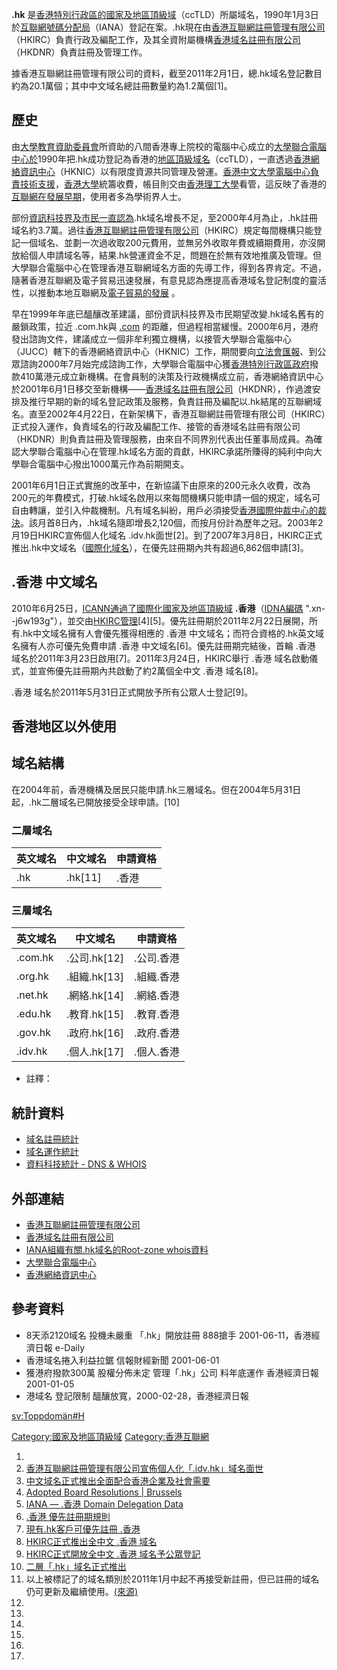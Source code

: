 **.hk** 是[香港特別行政區的](https://zh.wikipedia.org/wiki/香港特別行政區 "wikilink")[國家及地區頂級域](https://zh.wikipedia.org/wiki/國家及地區頂級域 "wikilink")（ccTLD）所屬域名，1990年1月3日於[互聯網號碼分配局](https://zh.wikipedia.org/wiki/互聯網號碼分配局 "wikilink")（IANA）登記在案。.hk現在由[香港互聯網註冊管理有限公司](../Page/香港互聯網註冊管理有限公司.md "wikilink")（HKIRC）負責行政及編配工作，及其全資附屬機構[香港域名註冊有限公司](https://zh.wikipedia.org/wiki/香港域名註冊有限公司 "wikilink")（HKDNR）負責註冊及管理工作。

據香港互聯網註冊管理有限公司的資料，截至2011年2月1日，總.hk域名登記數目約為20.1萬個；其中中文域名總註冊數量約為1.2萬個\[1\]。

## 歷史

由[大學教育資助委員會](../Page/大學教育資助委員會.md "wikilink")所資助的八間香港專上院校的電腦中心成立的[大學聯合電腦中心於](https://zh.wikipedia.org/wiki/大學聯合電腦中心 "wikilink")1990年把.hk成功登記為香港的[地區頂級域名](https://zh.wikipedia.org/wiki/國家及地區頂級域 "wikilink")（ccTLD），一直透過[香港網絡資訊中心](https://zh.wikipedia.org/wiki/香港網絡資訊中心 "wikilink")（HKNIC）以有限度資源共同管理及營運。[香港中文大學電腦中心負責技術支援](https://zh.wikipedia.org/wiki/香港中文大學 "wikilink")，[香港大學](../Page/香港大學.md "wikilink")統籌收費，帳目則交由[香港理工大學](../Page/香港理工大學.md "wikilink")看管，這反映了香港的[互聯網在發展早期](https://zh.wikipedia.org/wiki/互聯網 "wikilink")，使用者多為學術界人士。

部份[資訊科技界及市民一直認為](https://zh.wikipedia.org/wiki/資訊科技 "wikilink").hk域名增長不足，至2000年4月為止，.hk註冊域名約3.7萬。過往[香港互聯網註冊管理有限公司](../Page/香港互聯網註冊管理有限公司.md "wikilink")（HKIRC）規定每間機構只能登記一個域名、並劃一次過收取200元費用，並無另外收取年費或續期費用，亦沒開放給個人申請域名等，結果.hk營運資金不足，問題在於無有效地推廣及管理。但大學聯合電腦中心在管理香港互聯網域名方面的先導工作，得到各界肯定。不過，隨著香港互聯網及電子貿易迅速發展，有意見認為應提高香港域名登記制度的靈活性，以推動本地互聯網及[電子貿易的發展](https://zh.wikipedia.org/wiki/電子商務 "wikilink") 。

早在1999年年底已醞釀改革建議，部份資訊科技界及市民期望改變.hk域名舊有的嚴鎖政策，拉近 .com.hk與 [.com](../Page/.com.md "wikilink") 的距離，但過程相當緩慢。2000年6月，港府發出諮詢文件，建議成立一個非牟利獨立機構，以接管大學聯合電腦中心（JUCC）轄下的香港網絡資訊中心（HKNIC）工作，期間要向[立法會匯報](../Page/香港立法會.md "wikilink")、到公眾諮詢2000年7月始完成諮詢工作，大學聯合電腦中心獲[香港特別行政區政府](../Page/香港特別行政區政府.md "wikilink")撥款410萬港元成立新機構。在會員制的決策及行政機構成立前，香港網絡資訊中心於2001年6月1日移交至新機構——[香港域名註冊有限公司](https://zh.wikipedia.org/wiki/香港域名註冊有限公司 "wikilink")（HKDNR），作過渡安排及推行早期的新的域名登記政策及服務，負責註冊及編配以.hk結尾的互聯網域名。直至2002年4月22日，在新架構下，香港互聯網註冊管理有限公司（HKIRC）正式投入運作，負責域名的行政及編配工作、接管的香港域名註冊有限公司（HKDNR）則負責註冊及管理服務，由來自不同界別代表出任董事局成員。為確認大學聯合電腦中心在管理.hk域名方面的貢獻，HKIRC承諾所賺得的純利中向大學聯合電腦中心撥出1000萬元作為前期開支。

2001年6月1日正式實施的改革中，在新協議下由原來的200元永久收費，改為200元的年費模式，打破.hk域名啟用以來每間機構只能申請一個的規定，域名可自由轉讓，並引入仲裁機制。凡有域名糾紛，用戶必須接受[香港國際仲裁中心的裁決](https://zh.wikipedia.org/wiki/香港國際仲裁中心 "wikilink")。該月首8日內，.hk域名隨即增長2,120個，而按月份計為歷年之冠。2003年2月19日HKIRC宣佈個人化域名 .idv.hk面世\[2\]。到了2007年3月8日，HKIRC正式推出.hk中文域名（[國際化域名](https://zh.wikipedia.org/wiki/國際化域名 "wikilink")），在優先註冊期內共有超過6,862個申請\[3\]。

## .香港 中文域名

2010年6月25日，[ICANN通過了](https://zh.wikipedia.org/wiki/ICANN "wikilink")[國際化國家及地區頂級域](https://zh.wikipedia.org/wiki/國際化國家及地區頂級域 "wikilink") **.香港**（[IDNA編碼](https://zh.wikipedia.org/wiki/IDNA "wikilink") ".xn--j6w193g"），並交由[HKIRC管理](../Page/香港互聯網註冊管理有限公司.md "wikilink")\[4\]\[5\]。優先註冊期於2011年2月22日展開，所有.hk中文域名擁有人會優先獲得相應的 .香港 中文域名；而符合資格的.hk英文域名擁有人亦可優先免費申請 .香港 中文域名\[6\]。優先註冊期完結後，首輪 .香港 域名於2011年3月23日啟用\[7\]。2011年3月24日，HKIRC舉行 .香港 域名啟動儀式，並宣佈優先註冊期內共啟動了約2萬個全中文 .香港 域名\[8\]。

.香港 域名於2011年5月31日正式開放予所有公眾人士登記\[9\]。

## 香港地区以外使用

## 域名結構

在2004年前，香港機構及居民只能申請.hk三層域名。但在2004年5月31日起，.hk二層域名已開放接受全球申請。\[10\]

### 二層域名

| 英文域名 | 中文域名      | 申請資格 |
| ---- | --------- | ---- |
| .hk  | .hk\[11\] | .香港  |

### 三層域名

| 英文域名    | 中文域名         | 申請資格   |
| ------- | ------------ | ------ |
| .com.hk | .公司.hk\[12\] | .公司.香港 |
| .org.hk | .組織.hk\[13\] | .組織.香港 |
| .net.hk | .網絡.hk\[14\] | .網絡.香港 |
| .edu.hk | .教育.hk\[15\] | .教育.香港 |
| .gov.hk | .政府.hk\[16\] | .政府.香港 |
| .idv.hk | .個人.hk\[17\] | .個人.香港 |

  - 註釋：

## 統計資料

  - [域名註冊統計](https://web.archive.org/web/20111122161631/https://www.hkirc.hk/aboutHK/registration_statistics.jsp?lang=zho)
  - [域名運作統計](https://www.hkirc.hk/aboutHK/operations_statistics.jsp?lang=zho)
  - [資料科技統計 - DNS & WHOIS](https://www.hkirc.hk/aboutHK/dns_statistics.jsp?lang=zho)

## 外部連結

  - [香港互聯網註冊管理有限公司](https://www.hkirc.hk)
  - [香港域名註冊有限公司](https://www.hkdnr.hk)
  - [IANA組織有關.hk域名的Root-zone whois資料](http://www.iana.org/root-whois/hk.htm)
  - [大學聯合電腦中心](http://www.jucc.edu.hk/)
  - [香港網絡資訊中心](http://www.cuhk.edu.hk/hknic/oldindex.htm)

## 參考資料

  - 8天添2120域名 投機未嚴重 「.hk」開放註冊 888搶手 2001-06-11，香港經濟日報 e-Daily
  - 香港域名捲入利益拉鋸 信報財經新聞 2001-06-01
  - 獲港府撥款300萬 股權分佈未定 管理「.hk」公司 料年底運作 香港經濟日報 2001-01-05
  - 港域名 登記限制 醞釀放寬，2000-02-28，香港經濟日報

[sv:Toppdomän\#H](https://zh.wikipedia.org/wiki/sv:Toppdomän#H "wikilink")

[Category:國家及地區頂級域](https://zh.wikipedia.org/wiki/Category:國家及地區頂級域 "wikilink") [Category:香港互聯網](https://zh.wikipedia.org/wiki/Category:香港互聯網 "wikilink")

1.
2.  [香港互聯網註冊管理有限公司宣佈個人化「.idv.hk」域名面世](https://www.hkirc.hk/company_info/pressrelease.jsp?lang=zho&item=76)
3.  [中文域名正式推出全面配合香港企業及社會需要](https://www.hkirc.hk/company_info/pressrelease.jsp?lang=zho&item=54.hk)
4.  [Adopted Board Resolutions | Brussels](http://www.icann.org/en/minutes/resolutions-25jun10-en.htm)
5.  [IANA — .香港 Domain Delegation Data](http://www.iana.org/domains/root/db/xn--j6w193g.html)
6.  [.香港 優先註冊期規則](https://www.hkdnr.hk/pdf/form/Pre-Launch_Priority_Registration_Period_Rules_%28final%29_Chi1.pdf)
7.  [現有.hk客戶可優先註冊 .香港](https://www.hkdnr.hk/pdf/Annex_A.pdf)
8.  [HKIRC正式推出全中文 .香港 域名](https://www.hkirc.hk/company_info/pressrelease.jsp?item=425&lang=zho)
9.  [HKIRC正式開放全中文 .香港 域名予公眾登記](https://www.hkirc.hk/company_info/pressrelease.jsp?item=433&lang=zho)
10. [二層「.hk」域名正式推出](https://www.hkirc.hk/company_info/pressrelease.jsp?lang=zho&item=69)
11. 以上被標記了的域名類別於2011年1月中起不再接受新註冊，但已註冊的域名仍可更新及繼續使用。[(來源)](https://www.hkirc.hk/pdf/form/Launch_of_idn_cctld_HK.pdf)
12.
13.
14.
15.
16.
17.